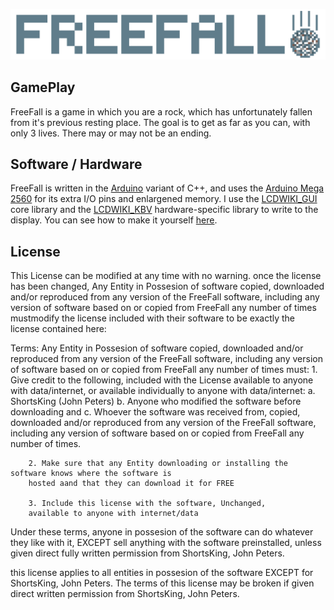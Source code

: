 [![FreeFall Logo](docs/pixil-frame-0.png "FreeFall")](https://shortsking.github.io/FreeFall)
## GamePlay

FreeFall is a game in which you are a rock, which has unfortunately fallen from it's previous resting place. 
The goal is to get as far as you can, with only 3 lives.
There may or may not be an ending. 

## Software / Hardware

FreeFall is written in the [Arduino](https://arduino.cc) variant of C++, and uses the [Arduino Mega 2560](https://store.arduino.cc/products/arduino-mega-2560-rev3) 
for its extra I/O pins and enlargened memory. 
I use the [LCDWIKI_GUI](https://github.com/lcdwiki/LCDWIKI_gui) core library and the [LCDWIKI_KBV](https://github.com/lcdwiki/LCDWIKI_kbv) hardware-specific library 
to write to the display. 
You can see how to make it yourself [here](/installation). 

## License

This License can be modified at any time with no warning. once the license has been changed, Any Entity in Possesion of software copied, downloaded and/or reproduced from any version of the FreeFall software, including any version of software based on or copied from FreeFall any number of times mustmodify the license included with their software to be exactly the license contained here:

Terms:
    Any Entity in Possesion of software copied, downloaded and/or reproduced from any version of the FreeFall software, including any version of software based on  or copied from FreeFall any number of times must:
        1. Give credit to the following, included with the License available to anyone with data/internet, or available individually to anyone with data/internet:
            a. ShortsKing (John Peters)
            b. Anyone who modified the software before downloading
            and c. Whoever the software was received from, copied, downloaded and/or reproduced from any version of the FreeFall software, including any version of software based on or copied from FreeFall any number of times.
        
        2. Make sure that any Entity downloading or installing the software knows where the software is 
        hosted aand that they can download it for FREE
        
        3. Include this license with the software, Unchanged, 
        available to anyone with internet/data
        
Under these terms, anyone in possesion of the software can do whatever they like with it, EXCEPT sell anything with the software preinstalled, unless given direct fully written permission from ShortsKing, John Peters.
   
this license applies to all entities in possesion of the software EXCEPT for ShortsKing, John Peters. The terms of this license may be broken if given direct written permission from ShortsKing, John Peters.
